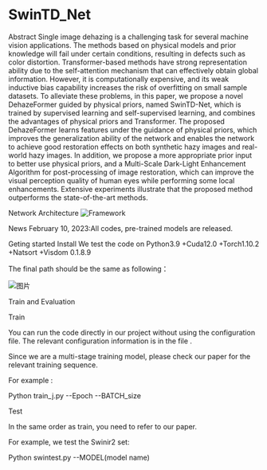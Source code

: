 # SwinTD_Net

Abstract
Single image dehazing is a challenging task for several machine vision applications. The methods based on physical models and prior knowledge will fail under certain conditions, resulting in defects such as color distortion. Transformer-based methods have strong representation ability due to the self-attention mechanism that can effectively obtain global information. However, it is computationally expensive, and its weak inductive bias capability increases the risk of overfitting on small sample datasets. To alleviate these problems, in this paper, we propose a novel DehazeFormer guided by physical priors, named SwinTD-Net, which is trained by supervised learning and self-supervised learning, and combines the advantages of physical priors and Transformer. The proposed DehazeFormer learns features under the guidance of physical priors, which improves the generalization ability of the network and enables the network to achieve good restoration effects on both synthetic hazy images and real-world hazy images. In addition, we propose a more appropriate prior input to better use physical priors, and a Multi-Scale Dark-Light Enhancement Algorithm for post-processing of image restoration, which can improve the visual perception quality of human eyes while performing some local enhancements. Extensive experiments illustrate that the proposed method outperforms the state-of-the-art methods.

Network Architecture
![Framework](https://user-images.githubusercontent.com/55275107/217823776-1effc3a0-7559-4260-b755-9dc274d37168.png)


News
February 10, 2023:All codes, pre-trained models are released.

Geting started
Install
We test the code on Python3.9 +Cuda12.0 +Torch1.10.2 +Natsort +Visdom 0.1.8.9

The final path should be the same as following：

![图片](https://user-images.githubusercontent.com/55275107/217825361-7ae677d6-974e-4b2d-bad0-15bb87223548.png)



Train and Evaluation

Train 

You can run the code directly in our project without using the configuration file. The relevant configuration information is in the file .

Since we are a multi-stage training model, please check our paper for the relevant training sequence.

For example :

Python train_j.py --Epoch --BATCH_size

Test

In the same order as train, you need to refer to our paper.

For example, we test the Swinir2 set:

Python swintest.py --MODEL(model name)

